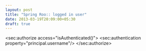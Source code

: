 ```yaml
---
layout: post
title: "Spring Roo:: logged in user"
date: 2013-03-19T20:09:00+05:30
draft: true
---
```


<sec:authorize access="isAuthenticated()">  <sec:authentication property="principal.username"/> </sec:authorize>
